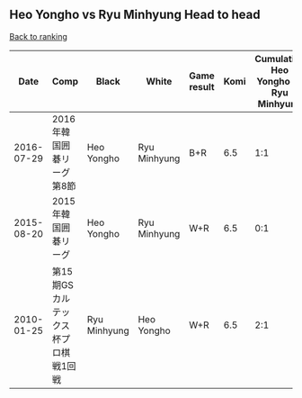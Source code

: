 ## Heo Yongho vs Ryu Minhyung Head to head

[Back to ranking](../../index.md)




| **Date** | **Comp** | **Black** | **White** | **Game result** | **Komi** | **Cumulative Heo Yongho vs Ryu Minhyung** | **Heo Yongho streak** | **Ryu Minhyung streak** | 
| --- | --- | --- | --- | --- | --- | --- | --- | --- |
| 2016-07-29 | 2016年韓国囲碁リーグ第8節 | Heo Yongho | Ryu Minhyung | B+R | 6.5 | 1:1 | 1 | 0 | 
| 2015-08-20 | 2015年韓国囲碁リーグ | Heo Yongho | Ryu Minhyung | W+R | 6.5 | 0:1 | 0 | 1 | 
| 2010-01-25 | 第15期GSカルテックス杯プロ棋戦1回戦 | Ryu Minhyung | Heo Yongho | W+R | 6.5 | 2:1 | 2 | 0 |




